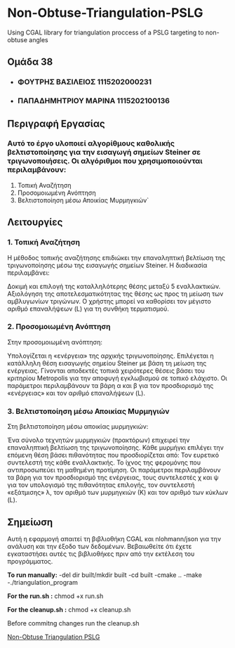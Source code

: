# Non-Obtuse-Triangulation-PSLG

Using CGAL library for triangulation proccess of a PSLG targeting to non-obtuse angles

## Ομάδα 38

- ### ΦΟΥΤΡΗΣ ΒΑΣΙΛΕΙΟΣ 1115202000231

- ### ΠΑΠΑΔΗΜΗΤΡΙΟΥ ΜΑΡΙΝΑ 1115202100136

## Περιγραφή Εργασίας

### Αυτό το έργο υλοποιεί αλγορίθμους καθολικής βελτιστοποίησης για την εισαγωγή σημείων Steiner σε τριγωνοποιήσεις. Οι αλγόριθμοι που χρησιμοποιούνται περιλαμβάνουν:

  1. Τοπική Αναζήτηση
  2. Προσομοιωμένη Ανόπτηση
  3. Βελτιστοποίηση μέσω Αποικίας Μυρμηγκιών`

## Λειτουργίες

### 1. Τοπική Αναζήτηση
Η μέθοδος τοπικής αναζήτησης επιδιώκει την επαναληπτική βελτίωση της τριγωνοποίησης μέσω της εισαγωγής σημείων Steiner. Η διαδικασία περιλαμβάνει:

Δοκιμή και επιλογή της καταλληλότερης θέσης μεταξύ 5 εναλλακτικών.
Αξιολόγηση της αποτελεσματικότητας της θέσης ως προς τη μείωση των αμβλυγωνίων τριγώνων.
Ο χρήστης μπορεί να καθορίσει τον μέγιστο αριθμό επαναλήψεων (L) για τη συνθήκη τερματισμού.

### 2. Προσομοιωμένη Ανόπτηση
Στην προσομοιωμένη ανόπτηση:

Υπολογίζεται η «ενέργεια» της αρχικής τριγωνοποίησης.
Επιλέγεται η κατάλληλη θέση εισαγωγής σημείου Steiner με βάση τη μείωση της ενέργειας.
Γίνονται αποδεκτές τοπικά χειρότερες θέσεις βάσει του κριτηρίου Metropolis για την αποφυγή εγκλωβισμού σε τοπικό ελάχιστο.
Οι παράμετροι περιλαμβάνουν τα βάρη α και β για τον προσδιορισμό της «ενέργειας» και τον αριθμό επαναλήψεων (L).

### 3. Βελτιστοποίηση μέσω Αποικίας Μυρμηγιών
Στη βελτιστοποίηση μέσω αποικίας μυρμηγκιών:

Ένα σύνολο τεχνητών μυρμηγκιών (πρακτόρων) επιχειρεί την επαναληπτική βελτίωση της τριγωνοποίησης.
Κάθε μυρμήγκι επιλέγει την επόμενη θέση βάσει πιθανότητας που προσδιορίζεται από:
Τον ευρετικό συντελεστή της κάθε εναλλακτικής.
Το ίχνος της φερομόνης που αντιπροσωπεύει τη μαθημένη προτίμηση.
Οι παράμετροι περιλαμβάνουν τα βάρη για τον προσδιορισμό της ενέργειας, τους συντελεστές χ και ψ για τον υπολογισμό της πιθανότητας επιλογής, τον συντελεστή «εξάτμισης» λ, τον αριθμό των μυρμηγκιών (Κ) και τον αριθμό των κύκλων (L).

## Σημείωση

Αυτή η εφαρμογή απαιτεί τη βιβλιοθήκη CGAL και nlohmann/json για την ανάλυση και την έξοδο των δεδομένων. Βεβαιωθείτε ότι έχετε εγκαταστήσει αυτές τις βιβλιοθήκες πριν από την εκτέλεση του προγράμματος.

**To run manually:**
-del dir built/mkdir built
-cd built
-cmake ..
-make
-./triangulation_program

**For the run.sh :**
chmod +x run.sh

**For the cleanup.sh :**
chmod +x cleanup.sh

Before commitng changes run the cleanup.sh

[Non-Obtuse Triangulation PSLG](https://github.com/HackeRinaa/Non-Obtuse-Triangulation-PSLG)
